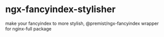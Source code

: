 ngx-fancyindex-stylisher
========================

make your fancyindex to more stylish, @premist/ngx-fancyindex wrapper for nginx-full package
